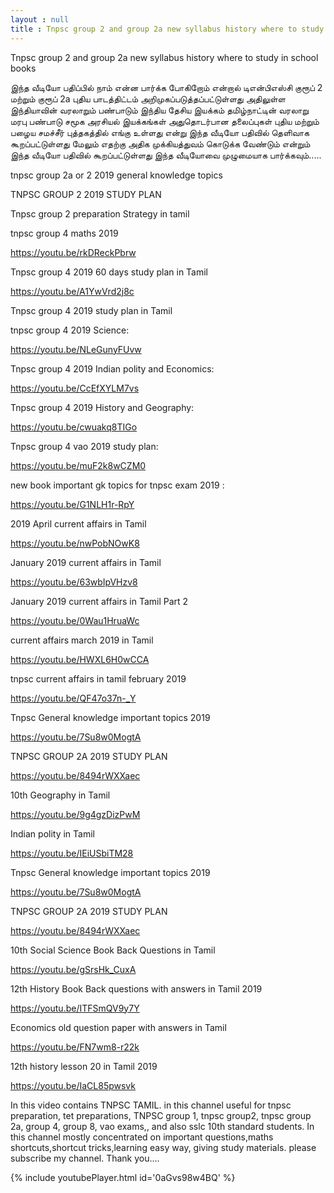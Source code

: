 ```yaml
---
layout : null
title : Tnpsc group 2 and group 2a new syllabus history where to study in school books
---
```


Tnpsc group 2 and group 2a new syllabus history where to study in school books

இந்த வீடியோ பதிப்பில் நாம் என்ன பார்க்க போகிறோம் என்றால் டிஎன்பிஎஸ்சி குரூப் 2 மற்றும் குரூப் 2a புதிய பாடத்திட்டம் அறிமுகப்படுத்தப்பட்டுள்ளது அதிலுள்ள இந்தியாவின் வரலாறும் பண்பாடும் இந்திய தேசிய இயக்கம் தமிழ்நாட்டின் வரலாறு மரபு பண்பாடு சமூக அரசியல் இயக்கங்கள் அதுதொடர்பான தலைப்புகள் புதிய மற்றும் பழைய சமச்சீர் புத்தகத்தில் எங்கு உள்ளது என்று இந்த வீடியோ பதிவில் தெளிவாக கூறப்பட்டுள்ளது மேலும் எதற்கு அதிக முக்கியத்துவம் கொடுக்க வேண்டும் என்றும் இந்த வீடியோ பதிவில் கூறப்பட்டுள்ளது இந்த வீடியோவை முழுமையாக பார்க்கவும்.....

tnpsc group 2a or 2 2019 general knowledge topics

TNPSC GROUP 2 2019 STUDY PLAN

Tnpsc group 2 preparation Strategy in tamil 

tnpsc group 4 maths 2019

https://youtu.be/rkDReckPbrw

Tnpsc group 4 2019 60 days study plan in Tamil

https://youtu.be/A1YwVrd2j8c

Tnpsc group 4 2019 study plan in Tamil 

tnpsc group 4 2019 Science:

https://youtu.be/NLeGunyFUvw

Tnpsc group 4 2019 Indian polity and Economics:

https://youtu.be/CcEfXYLM7vs

Tnpsc group 4 2019 History and Geography:

https://youtu.be/cwuakq8TIGo

Tnpsc group 4 vao 2019 study plan:

https://youtu.be/muF2k8wCZM0

new book important gk topics for tnpsc exam 2019 :

https://youtu.be/G1NLH1r-RpY

2019 April current affairs in Tamil

https://youtu.be/nwPobNOwK8

January 2019 current affairs in Tamil

https://youtu.be/63wbIpVHzv8

January 2019 current affairs in Tamil Part 2

https://youtu.be/0Wau1HruaWc

current affairs march 2019 in Tamil

https://youtu.be/HWXL6H0wCCA

tnpsc current affairs in tamil february 2019

https://youtu.be/QF47o37n-_Y


Tnpsc General knowledge important topics 2019

https://youtu.be/7Su8w0MogtA

TNPSC GROUP 2A 2019 STUDY PLAN

https://youtu.be/8494rWXXaec

10th Geography in Tamil

https://youtu.be/9g4gzDizPwM

Indian polity in Tamil

https://youtu.be/IEiUSbiTM28

Tnpsc General knowledge important topics 2019

https://youtu.be/7Su8w0MogtA

TNPSC GROUP 2A 2019 STUDY PLAN

https://youtu.be/8494rWXXaec

10th Social Science Book Back Questions in Tamil

https://youtu.be/gSrsHk_CuxA

12th History Book Back questions with answers in Tamil 2019

https://youtu.be/ITFSmQV9y7Y

Economics old question paper with answers in Tamil

https://youtu.be/FN7wm8-r22k

12th history lesson 20 in Tamil 2019

https://youtu.be/IaCL85pwsvk

In this video contains TNPSC TAMIL. in this channel useful for tnpsc preparation, tet preparations, TNPSC group 1, tnpsc group2, tnpsc group 2a, group 4, group 8, vao exams,, and also sslc 10th standard students. In this channel mostly concentrated on important questions,maths shortcuts,shortcut tricks,learning easy way, giving study materials. please subscribe my channel. Thank you....



{% include youtubePlayer.html id='0aGvs98w4BQ' %}
